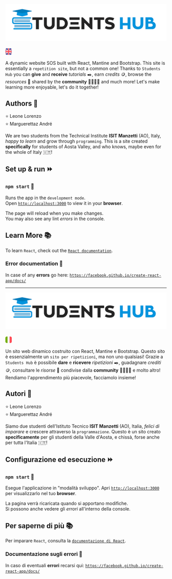 <picture style="text-align: center;">
  <source media="(prefers-color-scheme: dark)" srcset="./src/img/gifs/dark/en/gif-students-hub-tr-en.gif">
  <img alt="Students Hub logo" src="./src/img/gifs/light/en/gif-students-hub-en-tr.gif">
</picture>

<img src="./src/img/flags/united-kingdom.png" alt="English part" style="width: 20px; margin-top: 20px;"/>

A dynamic website SOS built with React, Mantine and Bootstrap.
This site is essentially a `repetition site`, but not a common one! 
Thanks to `Students Hub` you can **give** and **receive** _tutorials_ ✒️, earn _credits_ 🪙, browse the _resources_ 📒 shared by the **community** 👨‍🎓👩‍🎓 and much more! Let's make learning more enjoyable, let's do it together!

## Authors 👥

⭐ Leone Lorenzo\
⭐ Marguerettaz André

We are two students from the Technical Institute **ISIT Manzetti** (AO), Italy, _happy to learn_ and grow through `programming`. This is a site created **specifically** for students of Aosta Valley, and who knows, maybe even for the whole of Italy 🇮🇹!

## Set up & run ⏩

### `npm start` 🛫

Runs the app in the `development mode`.\
Open [`http://localhost:3000`](http://localhost:3000) to view it in your **browser**.

The page will reload when you make changes.\
You may also see any lint _errors_ in the console.

## Learn More 📚

To learn `React`, check out the [`React documentation`](https://reactjs.org/).

### Error documentation 📜

In case of any **errors** go here: [`https://facebook.github.io/create-react-app/docs/`](https://facebook.github.io/create-react-app/docs/)

---

<picture style="text-align: center;">
  <source media="(prefers-color-scheme: dark)" srcset="./src/img/gifs/dark/it/gif-students-hub-tr-it.gif">
  <img alt="Students Hub logo" src="./src/img/gifs/light/it/gif-students-hub-it-tr.gif">
</picture>

<img src="./src/img/flags/italy.png" alt="Italian part" style="width: 20px; margin-top: 20px;"/>

Un sito web dinamico costruito con React, Mantine e Bootstrap. Questo sito è essenzialmente un `sito per ripetizioni`, ma non uno qualsiasi!
Grazie a `Students Hub` è possibile **dare** e **ricevere** _ripetizioni_ ✒️, guadagnare _crediti_ 🪙, consultare le _risorse_ 📒 condivise dalla **community** 👨‍🎓👩‍🎓 e molto altro! Rendiamo l'apprendimento più piacevole, facciamolo insieme!

## Autori 👥

⭐ Leone Lorenzo\
⭐ Marguerettaz André

Siamo due studenti dell'Istituto Tecnico **ISIT Manzetti** (AO), Italia, _felici di imparare_ e crescere attraverso la `programmazione`. Questo è un sito creato **specificamente** per gli studenti della Valle d'Aosta, e chissà, forse anche per tutta l'Italia 🇮🇹!

## Configurazione ed esecuzione ⏩

### `npm start` 🛫

Esegue l'applicazione in "modalità sviluppo".
Apri [`http://localhost:3000`](http://localhost:3000) per visualizzarlo nel tuo **browser**.

La pagina verrà ricaricata quando si apportano modifiche.\
Si possono anche vedere gli _errori_ all'interno della console.

## Per saperne di più 📚

Per imparare `React`, consulta la [`documentazione di React`](https://reactjs.org/).

### Documentazione sugli errori 📜

In caso di eventuali **errori** recarsi qui: [`https://facebook.github.io/create-react-app/docs/`](https://facebook.github.io/create-react-app/docs/)